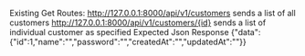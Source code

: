 Existing Get Routes:
http://127.0.0.1:8000/api/v1/customers sends a list of all customers
http://127.0.0.1:8000/api/v1/customers/{id} sends a list of individual customer as specified
Expected Json Response
{"data":{"id":1,"name":"","password":"","createdAt":"","updatedAt":""}}

